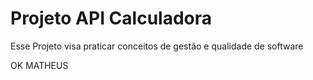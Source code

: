 # Projeto API Calculadora

Esse Projeto visa praticar conceitos de gestão e qualidade de software

OK MATHEUS